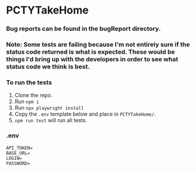 # PCTYTakeHome

### Bug reports can be found in the bugReport directory.

### Note: Some tests are failing because I'm not entirely sure if the status code returned is what is expected. These would be things I'd bring up with the developers in order to see what status code we think is best.

### To run the tests
1. Clone the repo.
2. Run `npm i`
3. Run `npx playwright install`
4. Copy the `.env` template below and place in `PCTYTakeHome/`.
5. `npm run test` will run all tests.

### .env
```
API_TOKEN=
BASE_URL=
LOGIN=
PASSWORD=
```
